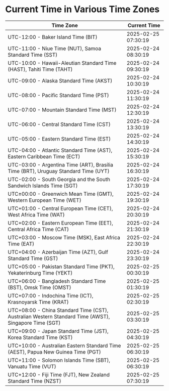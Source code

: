 # Current Time in Various Time Zones

| Time Zone | Current Time |
|-----------|--------------|
| UTC-12:00 - Baker Island Time (BIT) | 2025-02-25 07:30:19 |
| UTC-11:00 - Niue Time (NUT), Samoa Standard Time (SST) | 2025-02-24 08:30:19 |
| UTC-10:00 - Hawaii-Aleutian Standard Time (HAST), Tahiti Time (TAHT) | 2025-02-24 09:30:19 |
| UTC-09:00 - Alaska Standard Time (AKST) | 2025-02-24 10:30:19 |
| UTC-08:00 - Pacific Standard Time (PST) | 2025-02-24 11:30:19 |
| UTC-07:00 - Mountain Standard Time (MST) | 2025-02-24 12:30:19 |
| UTC-06:00 - Central Standard Time (CST) | 2025-02-24 13:30:19 |
| UTC-05:00 - Eastern Standard Time (EST) | 2025-02-24 14:30:19 |
| UTC-04:00 - Atlantic Standard Time (AST), Eastern Caribbean Time (ECT) | 2025-02-24 15:30:19 |
| UTC-03:00 - Argentina Time (ART), Brasília Time (BRT), Uruguay Standard Time (UYT) | 2025-02-24 16:30:19 |
| UTC-02:00 - South Georgia and the South Sandwich Islands Time (SGT) | 2025-02-24 17:30:19 |
| UTC±00:00 - Greenwich Mean Time (GMT), Western European Time (WET) | 2025-02-24 19:30:19 |
| UTC+01:00 - Central European Time (CET), West Africa Time (WAT) | 2025-02-24 20:30:19 |
| UTC+02:00 - Eastern European Time (EET), Central Africa Time (CAT) | 2025-02-24 21:30:19 |
| UTC+03:00 - Moscow Time (MSK), East Africa Time (EAT) | 2025-02-24 22:30:19 |
| UTC+04:00 - Azerbaijan Time (AZT), Gulf Standard Time (GST) | 2025-02-24 23:30:19 |
| UTC+05:00 - Pakistan Standard Time (PKT), Yekaterinburg Time (YEKT) | 2025-02-25 00:30:19 |
| UTC+06:00 - Bangladesh Standard Time (BST), Omsk Time (OMST) | 2025-02-25 01:30:19 |
| UTC+07:00 - Indochina Time (ICT), Krasnoyarsk Time (KRAT) | 2025-02-25 02:30:19 |
| UTC+08:00 - China Standard Time (CST), Australian Western Standard Time (AWST), Singapore Time (SGT) | 2025-02-25 03:30:19 |
| UTC+09:00 - Japan Standard Time (JST), Korea Standard Time (KST) | 2025-02-25 04:30:19 |
| UTC+10:00 - Australian Eastern Standard Time (AEST), Papua New Guinea Time (PGT) | 2025-02-25 06:30:19 |
| UTC+11:00 - Solomon Islands Time (SBT), Vanuatu Time (VUT) | 2025-02-25 06:30:19 |
| UTC+12:00 - Fiji Time (FJT), New Zealand Standard Time (NZST) | 2025-02-25 07:30:19 |
